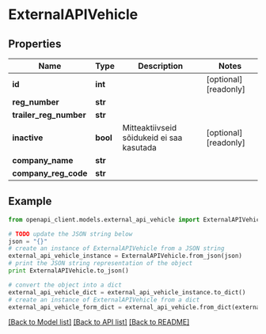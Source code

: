 # ExternalAPIVehicle


## Properties
Name | Type | Description | Notes
------------ | ------------- | ------------- | -------------
**id** | **int** |  | [optional] [readonly] 
**reg_number** | **str** |  | 
**trailer_reg_number** | **str** |  | 
**inactive** | **bool** | Mitteaktiivseid sõidukeid ei saa kasutada | [optional] [readonly] 
**company_name** | **str** |  | 
**company_reg_code** | **str** |  | 

## Example

```python
from openapi_client.models.external_api_vehicle import ExternalAPIVehicle

# TODO update the JSON string below
json = "{}"
# create an instance of ExternalAPIVehicle from a JSON string
external_api_vehicle_instance = ExternalAPIVehicle.from_json(json)
# print the JSON string representation of the object
print ExternalAPIVehicle.to_json()

# convert the object into a dict
external_api_vehicle_dict = external_api_vehicle_instance.to_dict()
# create an instance of ExternalAPIVehicle from a dict
external_api_vehicle_form_dict = external_api_vehicle.from_dict(external_api_vehicle_dict)
```
[[Back to Model list]](../README.md#documentation-for-models) [[Back to API list]](../README.md#documentation-for-api-endpoints) [[Back to README]](../README.md)


